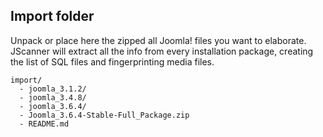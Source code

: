 ## Import folder
Unpack or place here the zipped all Joomla! files you want to elaborate. JScanner will extract all the info from every installation package, creating the list of SQL files and fingerprinting media files.

```
import/
  - joomla_3.1.2/
  - joomla_3.4.8/
  - joomla_3.6.4/
  - Joomla_3.6.4-Stable-Full_Package.zip
  - README.md
```
